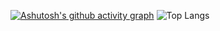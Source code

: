 [![Ashutosh's github activity graph](https://github-readme-activity-graph.vercel.app/graph?username=Hmmcrs&theme=react-dark)](https://github.com/ashutosh00710/github-readme-activity-graph)
![Top Langs](https://github-readme-stats.vercel.app/api/top-langs/?username=hmmcrs&layout=compact&theme=dark)
